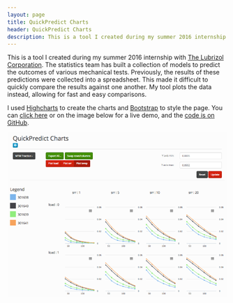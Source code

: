 ```yaml
---
layout: page
title: QuickPredict Charts
header: QuickPredict Charts
description: This is a tool I created during my summer 2016 internship with The Lubrizol Corporation. The statistics team has built a collection of models to predict the outcomes of various mechanical tests. Previously, the results of these predictions were collected into a spreadsheet. This made it difficult to quickly compare the results against one another. My tool plots the data instead, allowing for fast and easy comparisons.
---
```


This is a tool I created during my summer 2016 internship with [The Lubrizol Corporation](https://lubrizol.com/). The statistics team has built a collection of models to predict the outcomes of various mechanical tests. Previously, the results of these predictions were collected into a spreadsheet. This made it difficult to quickly compare the results against one another. My tool plots the data instead, allowing for fast and easy comparisons.

I used [Highcharts](http://www.highcharts.com/) to create the charts and [Bootstrap](http://getbootstrap.com/) to style the page. You can [click here](https://bl.ocks.org/ensley/raw/09addcd400aafb5fdeb5cefa2b3bdcb6/) or on the image below for a live demo, and the [code is on GitHub](https://github.com/ensley/qp_charts).

[![click on the image for a live demo](/assets/images/qp-screenshot.png)](https://bl.ocks.org/ensley/raw/09addcd400aafb5fdeb5cefa2b3bdcb6)